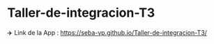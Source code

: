 # Taller-de-integracion-T3


:airplane: Link de la App : https://seba-vp.github.io/Taller-de-integracion-T3/
